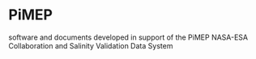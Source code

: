 # PiMEP
software and documents developed in support of the PiMEP NASA-ESA Collaboration and Salinity Validation Data System
